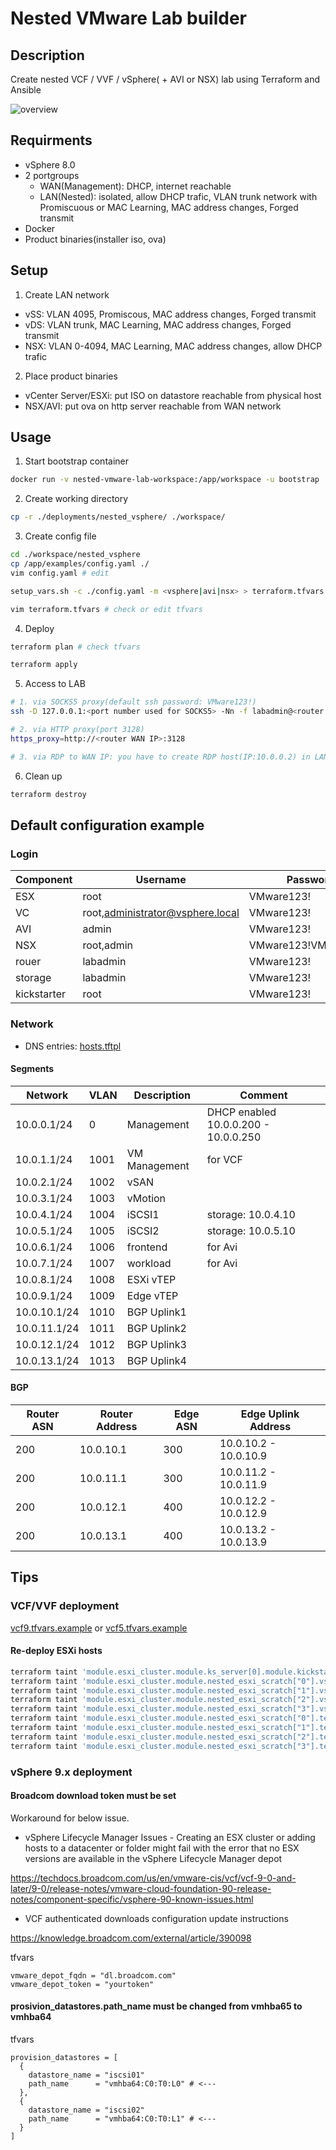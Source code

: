 # Nested VMware Lab builder

## Description

Create nested VCF / VVF / vSphere( + AVI or NSX) lab using Terraform and Ansible

![overview](overview.svg)

## Requirments
 - vSphere 8.0
 - 2 portgroups
   - WAN(Management): DHCP, internet reachable
   - LAN(Nested): isolated, allow DHCP trafic, VLAN trunk network with Promiscuous or MAC Learning, MAC address changes, Forged transmit
 - Docker
 - Product binaries(installer iso, ova)

## Setup
1. Create LAN network
 - vSS: VLAN 4095, Promiscous, MAC address changes, Forged transmit
 - vDS: VLAN trunk, MAC Learning, MAC address changes, Forged transmit
 - NSX: VLAN 0-4094, MAC Learning, MAC address changes, allow DHCP trafic
2. Place product binaries
 - vCenter Server/ESXi: put ISO on datastore reachable from physical host
 - NSX/AVI: put ova on http server reachable from WAN network

## Usage
1. Start bootstrap container
```bash
docker run -v nested-vmware-lab-workspace:/app/workspace -u bootstrap  -it --rm ghcr.io/yukiuuh/nested-vmware-lab-bootstrap:0.0.1
```
2. Create working directory
```bash
cp -r ./deployments/nested_vsphere/ ./workspace/
```

3. Create config file
```bash
cd ./workspace/nested_vsphere
cp /app/examples/config.yaml ./
vim config.yaml # edit

setup_vars.sh -c ./config.yaml -m <vsphere|avi|nsx> > terraform.tfvars # generate tfvars file

vim terraform.tfvars # check or edit tfvars
```

4. Deploy
```bash
terraform plan # check tfvars 

terraform apply
```

5. Access to LAB
```bash
# 1. via SOCKS5 proxy(default ssh password: VMware123!)
ssh -D 127.0.0.1:<port number used for SOCKS5> -Nn -f labadmin@<router WAN IP>

# 2. via HTTP proxy(port 3128)
https_proxy=http://<router WAN IP>:3128

# 3. via RDP to WAN IP: you have to create RDP host(IP:10.0.0.2) in LAN network
```

6. Clean up
```bash
terraform destroy
```

## Default configuration example

### Login
| Component | Username | Password | 
| ---- |---- | ---- |
| ESX | root | VMware123! |
| VC | root,administrator@vsphere.local | VMware123! |
| AVI | admin | VMware123! |
| NSX | root,admin | VMware123!VMware123! |
| rouer | labadmin | VMware123! |
| storage | labadmin | VMware123! |
| kickstarter | root | VMware123! |

### Network
- DNS entries: [hosts.tftpl](module/router/templates/hosts.tftpl)

#### Segments
| Network | VLAN | Description | Comment | 
| ---- | ---- | ---- | ---- |
| 10.0.0.1/24 | 0 | Management| DHCP enabled 10.0.0.200 - 10.0.0.250 |
| 10.0.1.1/24 | 1001 | VM Management| for VCF |
| 10.0.2.1/24 | 1002 | vSAN| |
| 10.0.3.1/24 | 1003 | vMotion| |
| 10.0.4.1/24 | 1004 | iSCSI1| storage: 10.0.4.10 |
| 10.0.5.1/24 | 1005 | iSCSI2| storage: 10.0.5.10 |
| 10.0.6.1/24 | 1006 | frontend | for Avi |
| 10.0.7.1/24 | 1007| workload | for Avi |
| 10.0.8.1/24 | 1008 | ESXi vTEP | |
| 10.0.9.1/24 | 1009 | Edge vTEP | |
| 10.0.10.1/24 | 1010 | BGP Uplink1 | |
| 10.0.11.1/24 | 1011 | BGP Uplink2 | |
| 10.0.12.1/24 | 1012 | BGP Uplink3 | |
| 10.0.13.1/24 | 1013 | BGP Uplink4 | |

#### BGP
| Router ASN | Router Address | Edge ASN | Edge Uplink Address| 
| ---- | ---- | ---- | ---- |
| 200 | 10.0.10.1 | 300 | 10.0.10.2 - 10.0.10.9 |
| 200 | 10.0.11.1 | 300 | 10.0.11.2 - 10.0.11.9 |
| 200 | 10.0.12.1 | 400| 10.0.12.2 - 10.0.12.9 |
| 200 | 10.0.13.1 | 400| 10.0.13.2 - 10.0.13.9 |

## Tips

### VCF/VVF deployment

[vcf9.tfvars.example](examples/vcf9.tfvars.example) or [vcf5.tfvars.example](examples/vcf5.tfvars.example)

#### Re-deploy ESXi hosts

```bash
terraform taint 'module.esxi_cluster.module.ks_server[0].module.kickstarter_photon.vsphere_virtual_machine.photon_with_cloudinit'
terraform taint 'module.esxi_cluster.module.nested_esxi_scratch["0"].vsphere_virtual_machine.nested_esxi'
terraform taint 'module.esxi_cluster.module.nested_esxi_scratch["1"].vsphere_virtual_machine.nested_esxi'
terraform taint 'module.esxi_cluster.module.nested_esxi_scratch["2"].vsphere_virtual_machine.nested_esxi'
terraform taint 'module.esxi_cluster.module.nested_esxi_scratch["3"].vsphere_virtual_machine.nested_esxi'
terraform taint 'module.esxi_cluster.module.nested_esxi_scratch["0"].terraform_data.kickstart_script'
terraform taint 'module.esxi_cluster.module.nested_esxi_scratch["1"].terraform_data.kickstart_script'
terraform taint 'module.esxi_cluster.module.nested_esxi_scratch["2"].terraform_data.kickstart_script'
terraform taint 'module.esxi_cluster.module.nested_esxi_scratch["3"].terraform_data.kickstart_script'
```

### vSphere 9.x deployment

#### Broadcom download token must be set

Workaround for below issue.

* vSphere Lifecycle Manager Issues - Creating an ESX cluster or adding hosts to a datacenter or folder might fail with the error that no ESX versions are available in the vSphere Lifecycle Manager depot

https://techdocs.broadcom.com/us/en/vmware-cis/vcf/vcf-9-0-and-later/9-0/release-notes/vmware-cloud-foundation-90-release-notes/component-specific/vsphere-90-known-issues.html

* VCF authenticated downloads configuration update instructions

https://knowledge.broadcom.com/external/article/390098

tfvars
```
vmware_depot_fqdn = "dl.broadcom.com"
vmware_depot_token = "yourtoken"
```

#### prosivion_datastores.path_name must be changed from vmhba65 to vmhba64

tfvars
```
provision_datastores = [
  {
    datastore_name = "iscsi01"
    path_name      = "vmhba64:C0:T0:L0" # <---
  },
  {
    datastore_name = "iscsi02"
    path_name      = "vmhba64:C0:T0:L1" # <---
  }
]
```